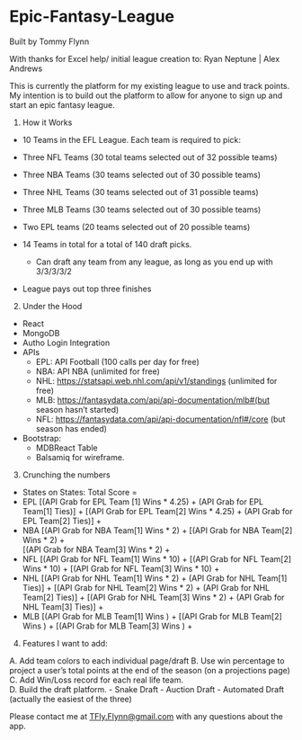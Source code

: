 # Epic-Fantasy-League

Built by Tommy Flynn 

With thanks for Excel help/ initial league creation to: 
Ryan Neptune | Alex Andrews

This is currently the platform for my existing league to use and track points. My intention is to build out the platform to allow for anyone to sign up and start an epic fantasy league. 

1. How it Works

- 10 Teams in the EFL League. Each team is required to pick:
- Three NFL Teams (30 total teams selected out of 32 possible teams)
- Three NBA Teams (30 teams selected out of 30 possible teams)
- Three NHL Teams (30 teams selected out of 31 possible teams)
- Three MLB Teams (30 teams selected out of 30 possible teams) 
- Two EPL teams (20 teams selected out of 20 possible teams) 

- 14 Teams in total for a total of 140 draft picks. 
    - Can draft any team from any league, as long as you end up with 3/3/3/3/2

- League pays out top three finishes 

2. Under the Hood

- React
- MongoDB
- Autho Login Integration
- APIs
    - EPL: API Football (100 calls per day for free) 
    - NBA: API NBA (unlimited for free) 
    - NHL: https://statsapi.web.nhl.com/api/v1/standings (unlimited for free)
    - MLB:  https://fantasydata.com/api/api-documentation/mlb#(but season hasn’t started)
    - NFL: https://fantasydata.com/api/api-documentation/nfl#/core (but season has ended)
- Bootstrap:
    - MDBReact Table 
    - Balsamiq for wireframe. 

3. Crunching the numbers
- States on States: Total Score =
-   EPL 
[(API Grab for EPL Team [1] Wins * 4.25) +   (API Grab for EPL Team[1] Ties)] + 
[(API Grab for EPL Team[2]  Wins * 4.25) +   (API Grab for EPL Team[2] Ties)]  + 
-   NBA 
[(API Grab for NBA Team[1] Wins * 2) +
[(API Grab for NBA Team[2] Wins * 2) +   
[(API Grab for NBA Team[3] Wins * 2) +  
-   NFL
[(API Grab for NFL Team[1] Wins * 10) + 
[(API Grab for NFL Team[2] Wins * 10) +
[(API Grab for NFL Team[3] Wins * 10) +
-   NHL
[(API Grab for NHL Team[1] Wins * 2) + (API Grab for NHL Team[1] Ties)] +
[(API Grab for NHL Team[2] Wins * 2) + (API Grab for NHL Team[2] Ties)] +
[(API Grab for NHL Team[3] Wins * 2) + (API Grab for NHL Team[3] Ties)] +
-   MLB
[(API Grab for MLB  Team[1] Wins ) + 
[(API Grab for MLB  Team[2] Wins ) + 
[(API Grab for MLB  Team[3] Wins ) + 

4. Features I want to add:

A. Add team colors to each individual page/draft 
B. Use win percentage to project a user’s total points at the end of the season (on a projections page)
C. Add Win/Loss record for each real life team.    
D. Build the draft platform. 
    - Snake Draft 
    - Auction Draft 
    - Automated Draft (actually the easiest of the three)

Please contact me at TFly.Flynn@gmail.com with any questions about the app. 
